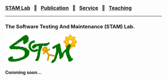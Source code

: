 ### [STAM Lab](stamlab.md) &nbsp;&nbsp;🌴&nbsp;&nbsp; [Publication](publications.md) &nbsp;&nbsp;🌴&nbsp;&nbsp; [Service](services.md) &nbsp;&nbsp;🌴&nbsp;&nbsp; [Teaching](teaching.md)
***

<h3> The Software Testing And Maintenance (STAM) Lab.</h3>

![The Software Testing And Maintenance (STAM) Lab](assets/img/stam_logo.png)

<h4> Comming soon...</h4>